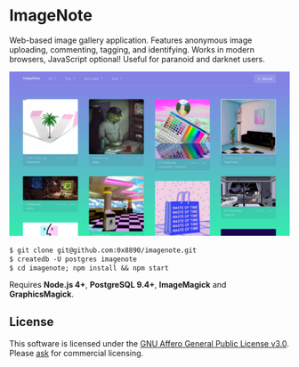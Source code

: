 # ImageNote

Web-based image gallery application. Features anonymous image uploading, commenting, tagging, and identifying. Works in modern browsers, JavaScript optional! Useful for paranoid and darknet users.

![Screenshot](https://raw.githubusercontent.com/0x8890/imagenote/master/assets/images/screenshot.png)

```
$ git clone git@github.com:0x8890/imagenote.git
$ createdb -U postgres imagenote
$ cd imagenote; npm install && npm start
```

Requires **Node.js 4+**, **PostgreSQL 9.4+**, **ImageMagick** and **GraphicsMagick**.


## License

This software is licensed under the [GNU Affero General Public License v3.0](http://www.gnu.org/licenses/agpl-3.0.en.html). Please [ask](mailto:0x8890@airmail.cc) for commercial licensing.
